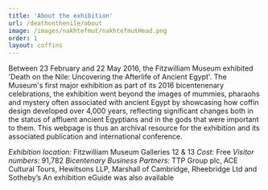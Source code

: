 ```yaml
---
title: 'About the exhibition'
url: /deathonthenile/about
image: /images/nakhtefmut/nakhtefmutHead.png
order: 1
layout: coffins
---
```


Between 23 February and 22 May 2016, the Fitzwilliam Museum exhibited 'Death on the Nile: Uncovering the Afterlife of Ancient Egypt'. The Museum's first major exhibition as part of its 2016 bicentenenary celebrations, the exhibition went beyond the images of mummies, pharaohs and mystery often associated with ancient Egypt by showcasing how coffin design developed over 4,000 years, reflecting significant changes both in the status of affluent ancient Egyptians and in the gods that were important to them. This webpage is thus an archival resource for the exhibition and its associated publication and international conference.

*Exhibition location:* Fitzwilliam Museum Galleries 12 & 13
*Cost:* Free
*Visitor numbers:* 91,782
*Bicentenary Business Partners:* TTP Group plc, ACE Cultural Tours, Hewitsons LLP, Marshall of Cambridge, Rheebridge Ltd and Sotheby’s
An exhibition eGuide was also available




